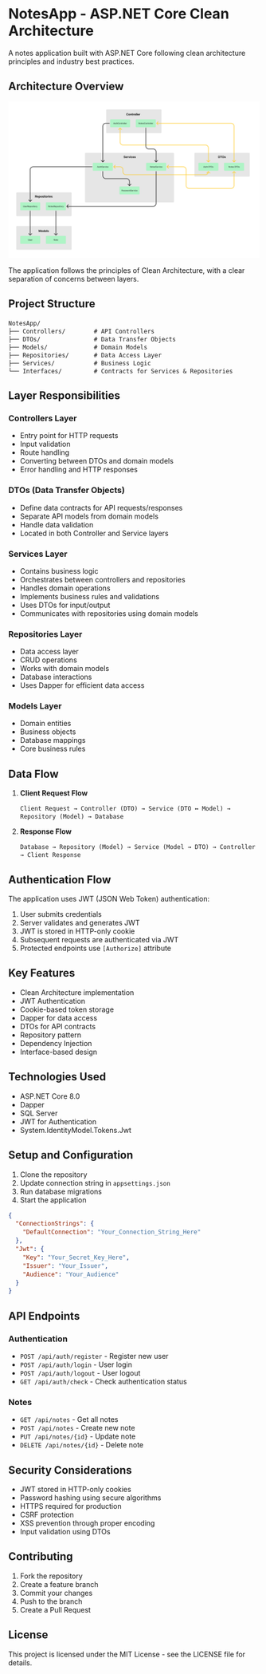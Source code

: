 # NotesApp - ASP.NET Core Clean Architecture

A notes application built with ASP.NET Core following clean architecture principles and industry best practices.

## Architecture Overview

![Architecture Diagram](https://raw.githubusercontent.com/lovindy/Notes-App/32fdd4fd26740e679139fc45f077b579fe6f65b7/Design%20Pattern.png)

The application follows the principles of Clean Architecture, with a clear separation of concerns between layers.

## Project Structure

```
NotesApp/
├── Controllers/        # API Controllers
├── DTOs/               # Data Transfer Objects
├── Models/             # Domain Models
├── Repositories/       # Data Access Layer
├── Services/           # Business Logic
└── Interfaces/         # Contracts for Services & Repositories
```

## Layer Responsibilities

### Controllers Layer
- Entry point for HTTP requests
- Input validation
- Route handling
- Converting between DTOs and domain models
- Error handling and HTTP responses

### DTOs (Data Transfer Objects)
- Define data contracts for API requests/responses
- Separate API models from domain models
- Handle data validation
- Located in both Controller and Service layers

### Services Layer
- Contains business logic
- Orchestrates between controllers and repositories
- Handles domain operations
- Implements business rules and validations
- Uses DTOs for input/output
- Communicates with repositories using domain models

### Repositories Layer
- Data access layer
- CRUD operations
- Works with domain models
- Database interactions
- Uses Dapper for efficient data access

### Models Layer
- Domain entities
- Business objects
- Database mappings
- Core business rules

## Data Flow

1. **Client Request Flow**
   ```
   Client Request → Controller (DTO) → Service (DTO ↔ Model) → Repository (Model) → Database
   ```

2. **Response Flow**
   ```
   Database → Repository (Model) → Service (Model → DTO) → Controller → Client Response
   ```

## Authentication Flow

The application uses JWT (JSON Web Token) authentication:

1. User submits credentials
2. Server validates and generates JWT
3. JWT is stored in HTTP-only cookie
4. Subsequent requests are authenticated via JWT
5. Protected endpoints use `[Authorize]` attribute

## Key Features

- Clean Architecture implementation
- JWT Authentication
- Cookie-based token storage
- Dapper for data access
- DTOs for API contracts
- Repository pattern
- Dependency Injection
- Interface-based design

## Technologies Used

- ASP.NET Core 8.0
- Dapper
- SQL Server
- JWT for Authentication
- System.IdentityModel.Tokens.Jwt

## Setup and Configuration

1. Clone the repository
2. Update connection string in `appsettings.json`
3. Run database migrations
4. Start the application

```json
{
  "ConnectionStrings": {
    "DefaultConnection": "Your_Connection_String_Here"
  },
  "Jwt": {
    "Key": "Your_Secret_Key_Here",
    "Issuer": "Your_Issuer",
    "Audience": "Your_Audience"
  }
}
```

## API Endpoints

### Authentication
- `POST /api/auth/register` - Register new user
- `POST /api/auth/login` - User login
- `POST /api/auth/logout` - User logout
- `GET /api/auth/check` - Check authentication status

### Notes
- `GET /api/notes` - Get all notes
- `POST /api/notes` - Create new note
- `PUT /api/notes/{id}` - Update note
- `DELETE /api/notes/{id}` - Delete note

## Security Considerations

- JWT stored in HTTP-only cookies
- Password hashing using secure algorithms
- HTTPS required for production
- CSRF protection
- XSS prevention through proper encoding
- Input validation using DTOs

## Contributing

1. Fork the repository
2. Create a feature branch
3. Commit your changes
4. Push to the branch
5. Create a Pull Request

## License

This project is licensed under the MIT License - see the LICENSE file for details.
